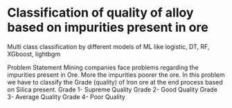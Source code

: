 # Classification of quality of alloy based on impurities present in ore
Multi class classification by different models of ML like logistic, DT, RF, XGboost, lightbgm


Problem Statement
Mining companies face problems regarding the impurities present in Ore. More the impurities poorer the ore. In this problem we have to classify the Grade (quality) of Iron ore at the end process based on Silica present.
Grade 1- Supreme Quality
Grade 2- Good Quality
Grade 3- Average Quality
Grade 4- Poor Quality
